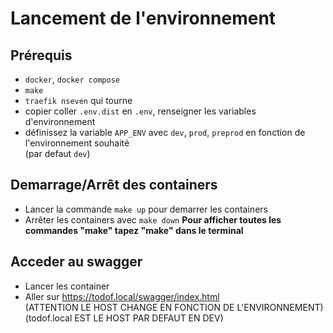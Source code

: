 # Lancement de l'environnement

## Prérequis

- `docker`, `docker compose`
- `make`
- `traefik nseven` qui tourne
- copier coller `.env.dist` en `.env`, renseigner les variables d'environnement
- définissez la variable `APP_ENV` avec `dev`, `prod`, `preprod` en fonction de l'environnement souhaité  
  (par defaut `dev`)

## Demarrage/Arrêt des containers

- Lancer la commande `make up` pour demarrer les containers
- Arrêter les containers avec `make down`
**Pour afficher toutes les commandes "make" tapez "make" dans le terminal**

## Acceder au swagger

- Lancer les container
- Aller sur https://todof.local/swagger/index.html  
  (ATTENTION LE HOST CHANGE EN FONCTION DE L'ENVIRONNEMENT)
  (todof.local EST LE HOST PAR DEFAUT EN DEV)
